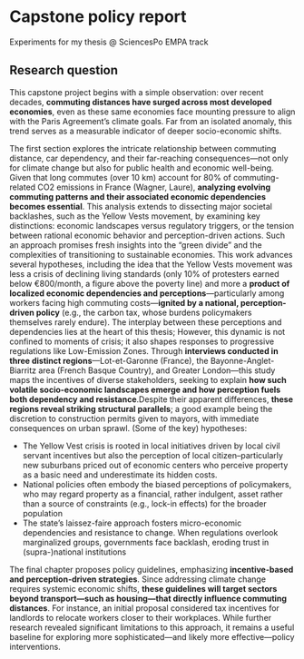 # Capstone policy report
Experiments for my thesis @ SciencesPo
EMPA track

## Research question
This capstone project begins with a simple observation: over recent decades, **commuting distances have surged across most developed economies**, even as these same economies face mounting pressure to align with the Paris Agreement’s climate goals. Far from an isolated anomaly, this trend serves as a measurable indicator of deeper socio-economic shifts.

The first section explores the intricate relationship between commuting distance, car dependency, and their far-reaching consequences—not only for climate change but also for public health and economic well-being. Given that long commutes (over 10 km) account for 80% of commuting-related CO2 emissions in France (Wagner, Laure), **analyzing evolving commuting patterns and their associated economic dependencies becomes essential**.
This analysis extends to dissecting major societal backlashes, such as the Yellow Vests movement, by examining key distinctions: economic landscapes versus regulatory triggers, or the tension between rational economic behavior and perception-driven actions. Such an approach promises fresh insights into the “green divide” and the complexities of transitioning to sustainable economies.
This work advances several hypotheses, including the idea that the Yellow Vests movement was less a crisis of declining living standards (only 10% of protesters earned below €800/month, a figure above the poverty line) and more a **product of localized economic dependencies and perceptions**—particularly among workers facing high commuting costs—**ignited by a national, perception-driven policy** (e.g., the carbon tax, whose burdens policymakers themselves rarely endure).
The interplay between these perceptions and dependencies lies at the heart of this thesis; However, this dynamic is not confined to moments of crisis; it also shapes responses to progressive regulations like Low-Emission Zones.
Through **interviews conducted in three distinct regions**—Lot-et-Garonne (France), the Bayonne-Anglet-Biarritz area (French Basque Country), and Greater London—this study maps the incentives of diverse stakeholders, seeking to explain **how such volatile socio-economic landscapes emerge and how perception fuels both dependency and resistance**.Despite their apparent differences, **these regions reveal striking structural parallels**; a good example being the discretion to construction permits given to mayors, with immediate consequences on urban sprawl.
(Some of the key) hypotheses:
- The Yellow Vest crisis is rooted in local initiatives driven by local civil servant
incentives but also the perception of local citizen–particularly new suburbans priced out of economic centers who perceive property as a basic need and underestimate its hidden costs.
- National policies often embody the biased perceptions of policymakers, who may regard property as a financial, rather indulgent, asset rather than a source of constraints (e.g., lock-in effects) for the broader population
- The state’s laissez-faire approach fosters micro-economic dependencies and resistance to change. When regulations overlook marginalized groups, governments face backlash, eroding trust in (supra-)national institutions

The final chapter proposes policy guidelines, emphasizing **incentive-based and perception-driven strategies**. Since addressing climate change requires systemic economic shifts, **these guidelines will target sectors beyond transport—such as housing—that directly influence commuting distances**.
For instance, an initial proposal considered tax incentives for landlords to relocate workers closer to their workplaces. While further research revealed significant limitations to this approach, it remains a useful baseline for exploring more sophisticated—and likely more effective—policy interventions.
